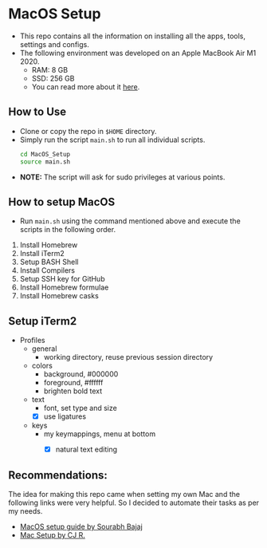 # MacOS Setup

-   This repo contains all the information on installing all the apps, tools, settings and configs.
-   The following environment was developed on an Apple MacBook Air M1 2020.
    -   RAM: 8 GB
    -   SSD: 256 GB
    -   You can read more about it [here](https://www.apple.com/macbook-air-m1/).

## How to Use
-   Clone or copy the repo in `$HOME` directory.
-   Simply run the script `main.sh` to run all individual scripts.
    ```bash
    cd MacOS_Setup
    source main.sh
    ```
-   **NOTE:** The script will ask for sudo privileges at various points.

## How to setup MacOS
-   Run `main.sh` using the command mentioned above and execute the scripts in the following order.
1.  Install Homebrew
1.  Install iTerm2
2.  Setup BASH Shell
3.  Install Compilers
4.  Setup SSH key for GitHub
5.  Install Homebrew formulae
6.  Install Homebrew casks

## Setup iTerm2
-   Profiles
    -   general
        -   working directory, reuse previous session directory
    -   colors
        -   background, #000000
        -   foreground, #ffffff
        -   brighten bold text
    -   text
        -   font, set type and size
        -   [x] use ligatures
    -   keys
        -   my keymappings, menu at bottom
            -   [x] natural text editing


## Recommendations:
The idea for making this repo came when setting my own Mac and the following links were very helpful. So I decided to automate their tasks as per my needs.
-   [MacOS setup guide by Sourabh Bajaj](https://sourabhbajaj.com/mac-setup/)
-   [Mac Setup by CJ R.](https://github.com/CodingGarden/mac-setup)